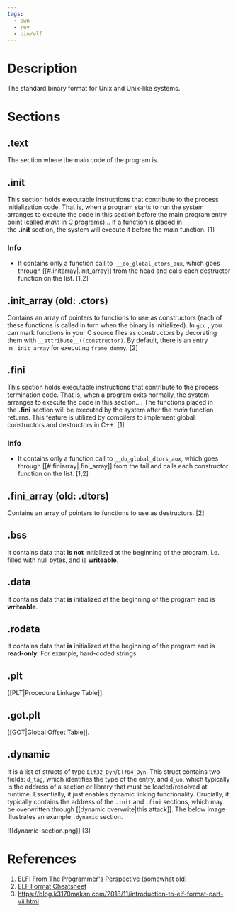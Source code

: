 ```yaml
---
tags:
  - pwn
  - rev
  - bin/elf
---
```

# Description
The standard binary format for Unix and Unix-like systems.
# Sections
## .text
The section where the main code of the program is.
## .init
This section holds executable instructions that contribute to the process initialization code. That is, when a program starts to run the system arranges to execute the code in this section before the main program entry point (called _main_ in C programs)... If a function is placed in the **.init** section, the system will execute it before the _main_ function. [1]
### Info
- It contains only a function call to  `__do_global_ctors_aux`, which goes through [[#.initarray|.init_array]] from the head and calls each destructor function on the list. [1,2]
## .init_array (old: .ctors)
Contains an array of pointers to functions to use as constructors (each of these functions is called in turn when the binary is initialized). In `gcc` , you can mark functions in your C source files as constructors by decorating them with `__attribute__((constructor)`. By default, there is an entry in `.init_array` for executing `frame_dummy`. [2]
## .fini
This section holds executable instructions that contribute to the process termination code. That is, when a program exits normally, the system arranges to execute the code in this section.... The functions placed in the **.fini** section will be executed by the system after the _main_ function returns. This feature is utilized by compilers to implement global constructors and destructors in C++. [1]
### Info
- It contains only a function call to `__do_global_dtors_aux`, which goes through [[#.finiarray|.fini_array]] from the tail and calls each constructor function on the list. [1,2]
## .fini_array (old: .dtors)
Contains an array of pointers to functions to use as destructors. [2]
## .bss
It contains data that **is not** initialized at the beginning of the program, i.e. filled with null bytes, and is **writeable**.
## .data
It contains data that **is** initialized at the beginning of the program and is **writeable**.
## .rodata
It contains data that **is** initialized at the beginning of the program and is **read-only**. For example, hard-coded strings.
## .plt
[[PLT|Procedure Linkage Table]].
## .got.plt
[[GOT|Global Offset Table]].
## .dynamic
It is a list of structs of type `Elf32_Dyn`/`Elf64_Dyn`. This struct contains two fields: `d_tag`, which identifies the type of the entry, and `d_un`, which typically is the address of a section or library that must be loaded/resolved at runtime. Essentially, it just enables dynamic linking functionality. Crucially, it typically contains the address of the `.init` and `.fini` sections, which may be overwritten through [[dynamic overwrite|this attack]]. The below image illustrates an example `.dynamic` section.

![[dynamic-section.png]] [3]
# References
1. [ELF: From The Programmer's Perspective](https://ftp.math.utah.edu/u/ma/hohn/linux/misc/elf/elf.html) (somewhat old)
2. [ELF Format Cheatsheet](https://gist.github.com/x0nu11byt3/bcb35c3de461e5fb66173071a2379779)
3. https://blog.k3170makan.com/2018/11/introduction-to-elf-format-part-vii.html
